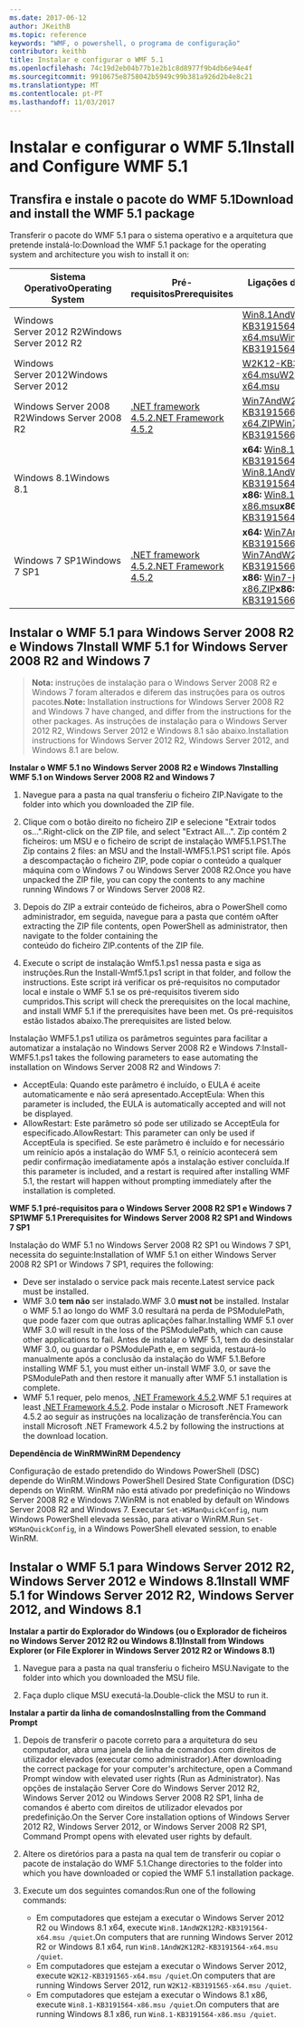 ```yaml
---
ms.date: 2017-06-12
author: JKeithB
ms.topic: reference
keywords: "WMF, o powershell, o programa de configuração"
contributor: keithb
title: Instalar e configurar o WMF 5.1
ms.openlocfilehash: 74c19d2eb04b77b1e2b1c8d8977f9b4db6e94e4f
ms.sourcegitcommit: 9910675e8758042b5949c99b381a926d2b4e8c21
ms.translationtype: MT
ms.contentlocale: pt-PT
ms.lasthandoff: 11/03/2017
---
```

# <a name="install-and-configure-wmf-51"></a><span data-ttu-id="d2f4d-103">Instalar e configurar o WMF 5.1</span><span class="sxs-lookup"><span data-stu-id="d2f4d-103">Install and Configure WMF 5.1</span></span> #


## <a name="download-and-install-the-wmf-51-package"></a><span data-ttu-id="d2f4d-104">Transfira e instale o pacote do WMF 5.1</span><span class="sxs-lookup"><span data-stu-id="d2f4d-104">Download and install the WMF 5.1 package</span></span>

<span data-ttu-id="d2f4d-105">Transferir o pacote do WMF 5.1 para o sistema operativo e a arquitetura que pretende instalá-lo:</span><span class="sxs-lookup"><span data-stu-id="d2f4d-105">Download the WMF 5.1 package for the operating system and architecture you wish to install it on:</span></span>

| <span data-ttu-id="d2f4d-106">Sistema Operativo</span><span class="sxs-lookup"><span data-stu-id="d2f4d-106">Operating System</span></span>       | <span data-ttu-id="d2f4d-107">Pré-requisitos</span><span class="sxs-lookup"><span data-stu-id="d2f4d-107">Prerequisites</span></span>       | <span data-ttu-id="d2f4d-108">Ligações de pacote</span><span class="sxs-lookup"><span data-stu-id="d2f4d-108">Package Links</span></span>             |
|------------------------|---------------------|---------------------------|
| <span data-ttu-id="d2f4d-109">Windows Server 2012 R2</span><span class="sxs-lookup"><span data-stu-id="d2f4d-109">Windows Server 2012 R2</span></span> | | [<span data-ttu-id="d2f4d-110">Win8.1AndW2K12R2-KB3191564-x64.msu</span><span class="sxs-lookup"><span data-stu-id="d2f4d-110">Win8.1AndW2K12R2-KB3191564-x64.msu</span></span>](https://go.microsoft.com/fwlink/?linkid=839516)|
| <span data-ttu-id="d2f4d-111">Windows Server 2012</span><span class="sxs-lookup"><span data-stu-id="d2f4d-111">Windows Server 2012</span></span>    | | [<span data-ttu-id="d2f4d-112">W2K12-KB3191565-x64.msu</span><span class="sxs-lookup"><span data-stu-id="d2f4d-112">W2K12-KB3191565-x64.msu</span></span>](https://go.microsoft.com/fwlink/?linkid=839513)|
| <span data-ttu-id="d2f4d-113">Windows Server 2008 R2</span><span class="sxs-lookup"><span data-stu-id="d2f4d-113">Windows Server 2008 R2</span></span> | [<span data-ttu-id="d2f4d-114">.NET framework 4.5.2</span><span class="sxs-lookup"><span data-stu-id="d2f4d-114">.NET Framework 4.5.2</span></span>](https://www.microsoft.com/en-ca/download/details.aspx?id=42642) | [<span data-ttu-id="d2f4d-115">Win7AndW2K8R2-KB3191566-x64.ZIP</span><span class="sxs-lookup"><span data-stu-id="d2f4d-115">Win7AndW2K8R2-KB3191566-x64.ZIP</span></span>](https://go.microsoft.com/fwlink/?linkid=839523) | 
| <span data-ttu-id="d2f4d-116">Windows 8.1</span><span class="sxs-lookup"><span data-stu-id="d2f4d-116">Windows 8.1</span></span>            |  | <span data-ttu-id="d2f4d-117">**x64:** [Win8.1AndW2K12R2-KB3191564-x64.msu](https://go.microsoft.com/fwlink/?linkid=839516)</span><span class="sxs-lookup"><span data-stu-id="d2f4d-117">**x64:** [Win8.1AndW2K12R2-KB3191564-x64.msu](https://go.microsoft.com/fwlink/?linkid=839516)</span></span> </br> <span data-ttu-id="d2f4d-118">**x86:** [Win8.1-KB3191564-x86.msu](https://go.microsoft.com/fwlink/?linkid=839521)</span><span class="sxs-lookup"><span data-stu-id="d2f4d-118">**x86:** [Win8.1-KB3191564-x86.msu](https://go.microsoft.com/fwlink/?linkid=839521)</span></span> |
| <span data-ttu-id="d2f4d-119">Windows 7 SP1</span><span class="sxs-lookup"><span data-stu-id="d2f4d-119">Windows 7 SP1</span></span>          | [<span data-ttu-id="d2f4d-120">.NET framework 4.5.2</span><span class="sxs-lookup"><span data-stu-id="d2f4d-120">.NET Framework 4.5.2</span></span>](https://www.microsoft.com/en-ca/download/details.aspx?id=42642) | <span data-ttu-id="d2f4d-121">**x64:** [Win7AndW2K8R2-KB3191566-x64.ZIP](https://go.microsoft.com/fwlink/?linkid=839523)</span><span class="sxs-lookup"><span data-stu-id="d2f4d-121">**x64:** [Win7AndW2K8R2-KB3191566-x64.ZIP](https://go.microsoft.com/fwlink/?linkid=839523)</span></span> </br> <span data-ttu-id="d2f4d-122">**x86:** [Win7-KB3191566-x86.ZIP](https://go.microsoft.com/fwlink/?linkid=839522)</span><span class="sxs-lookup"><span data-stu-id="d2f4d-122">**x86:** [Win7-KB3191566-x86.ZIP](https://go.microsoft.com/fwlink/?linkid=839522)</span></span>



## <a name="install-wmf-51-for-windows-server-2008-r2-and-windows-7"></a><span data-ttu-id="d2f4d-123">Instalar o WMF 5.1 para Windows Server 2008 R2 e Windows 7</span><span class="sxs-lookup"><span data-stu-id="d2f4d-123">Install WMF 5.1 for Windows Server 2008 R2 and Windows 7</span></span>

> <span data-ttu-id="d2f4d-124">**Nota:** instruções de instalação para o Windows Server 2008 R2 e Windows 7 foram alterados e diferem das instruções para os outros pacotes.</span><span class="sxs-lookup"><span data-stu-id="d2f4d-124">**Note:** Installation instructions for Windows Server 2008 R2 and Windows 7 have changed, and differ from the instructions for the other packages.</span></span> <span data-ttu-id="d2f4d-125">As instruções de instalação para o Windows Server 2012 R2, Windows Server 2012 e Windows 8.1 são abaixo.</span><span class="sxs-lookup"><span data-stu-id="d2f4d-125">Installation instructions for Windows Server 2012 R2, Windows Server 2012, and Windows 8.1 are below.</span></span>

<span data-ttu-id="d2f4d-126">**Instalar o WMF 5.1 no Windows Server 2008 R2 e Windows 7**</span><span class="sxs-lookup"><span data-stu-id="d2f4d-126">**Installing WMF 5.1 on Windows Server 2008 R2 and Windows 7**</span></span>

1. <span data-ttu-id="d2f4d-127">Navegue para a pasta na qual transferiu o ficheiro ZIP.</span><span class="sxs-lookup"><span data-stu-id="d2f4d-127">Navigate to the folder into which you downloaded the ZIP file.</span></span> 

2. <span data-ttu-id="d2f4d-128">Clique com o botão direito no ficheiro ZIP e selecione "Extrair todos os...".</span><span class="sxs-lookup"><span data-stu-id="d2f4d-128">Right-click on the ZIP file, and select "Extract All...".</span></span> <span data-ttu-id="d2f4d-129">Zip contém 2 ficheiros: um MSU e o ficheiro de script de instalação WMF5.1.PS1.</span><span class="sxs-lookup"><span data-stu-id="d2f4d-129">The Zip contains 2 files: an MSU and the Install-WMF5.1.PS1 script file.</span></span> <span data-ttu-id="d2f4d-130">Após a descompactação o ficheiro ZIP, pode copiar o conteúdo a qualquer máquina com o Windows 7 ou Windows Server 2008 R2.</span><span class="sxs-lookup"><span data-stu-id="d2f4d-130">Once you have unpacked the ZIP file, you can copy the contents to any machine running Windows 7 or Windows Server 2008 R2.</span></span>  

3. <span data-ttu-id="d2f4d-131">Depois do ZIP a extrair conteúdo de ficheiros, abra o PowerShell como administrador, em seguida, navegue para a pasta que contém o</span><span class="sxs-lookup"><span data-stu-id="d2f4d-131">After extracting the ZIP file contents, open PowerShell as administrator, then navigate to the folder containing the</span></span>  
<span data-ttu-id="d2f4d-132">conteúdo do ficheiro ZIP.</span><span class="sxs-lookup"><span data-stu-id="d2f4d-132">contents of the ZIP file.</span></span> 

4. <span data-ttu-id="d2f4d-133">Execute o script de instalação Wmf5.1.ps1 nessa pasta e siga as instruções.</span><span class="sxs-lookup"><span data-stu-id="d2f4d-133">Run the Install-Wmf5.1.ps1 script in that folder, and follow the instructions.</span></span> <span data-ttu-id="d2f4d-134">Este script irá verificar os pré-requisitos no computador local e instale o WMF 5.1 se os pré-requisitos tiverem sido cumpridos.</span><span class="sxs-lookup"><span data-stu-id="d2f4d-134">This script will check the prerequisites on the local machine, and install WMF 5.1 if the prerequisites have been met.</span></span> <span data-ttu-id="d2f4d-135">Os pré-requisitos estão listados abaixo.</span><span class="sxs-lookup"><span data-stu-id="d2f4d-135">The prerequisites are listed below.</span></span> 

<span data-ttu-id="d2f4d-136">Instalação WMF5.1.ps1 utiliza os parâmetros seguintes para facilitar a automatizar a instalação no Windows Server 2008 R2 e Windows 7:</span><span class="sxs-lookup"><span data-stu-id="d2f4d-136">Install-WMF5.1.ps1 takes the following parameters to ease automating the installation on Windows Server 2008 R2 and Windows 7:</span></span>

- <span data-ttu-id="d2f4d-137">AcceptEula: Quando este parâmetro é incluído, o EULA é aceite automaticamente e não será apresentado.</span><span class="sxs-lookup"><span data-stu-id="d2f4d-137">AcceptEula: When this parameter is included, the EULA is automatically accepted and will not be displayed.</span></span>
- <span data-ttu-id="d2f4d-138">AllowRestart: Este parâmetro só pode ser utilizado se AcceptEula for especificado.</span><span class="sxs-lookup"><span data-stu-id="d2f4d-138">AllowRestart: This parameter can only be used if AcceptEula is specified.</span></span> <span data-ttu-id="d2f4d-139">Se este parâmetro é incluído e for necessário um reinício após a instalação do WMF 5.1, o reinício acontecerá sem pedir confirmação imediatamente após a instalação estiver concluída.</span><span class="sxs-lookup"><span data-stu-id="d2f4d-139">If this parameter is included, and a restart is required after installing WMF 5.1, the restart will happen without prompting immediately after the installation is completed.</span></span> 

<span data-ttu-id="d2f4d-140">**WMF 5.1 pré-requisitos para o Windows Server 2008 R2 SP1 e Windows 7 SP1**</span><span class="sxs-lookup"><span data-stu-id="d2f4d-140">**WMF 5.1 Prerequisites for Windows Server 2008 R2 SP1 and Windows 7 SP1**</span></span>

<span data-ttu-id="d2f4d-141">Instalação do WMF 5.1 no Windows Server 2008 R2 SP1 ou Windows 7 SP1, necessita do seguinte:</span><span class="sxs-lookup"><span data-stu-id="d2f4d-141">Installation of WMF 5.1 on either Windows Server 2008 R2 SP1 or Windows 7 SP1, requires the following:</span></span>
- <span data-ttu-id="d2f4d-142">Deve ser instalado o service pack mais recente.</span><span class="sxs-lookup"><span data-stu-id="d2f4d-142">Latest service pack must be installed.</span></span>
- <span data-ttu-id="d2f4d-143">WMF 3.0 **tem não** ser instalado.</span><span class="sxs-lookup"><span data-stu-id="d2f4d-143">WMF 3.0 **must not** be installed.</span></span> <span data-ttu-id="d2f4d-144">Instalar o WMF 5.1 ao longo do WMF 3.0 resultará na perda de PSModulePath, que pode fazer com que outras aplicações falhar.</span><span class="sxs-lookup"><span data-stu-id="d2f4d-144">Installing WMF 5.1 over WMF 3.0 will result in the loss of the PSModulePath, which can cause other applications to fail.</span></span> <span data-ttu-id="d2f4d-145">Antes de instalar o WMF 5.1, tem do desinstalar WMF 3.0, ou guardar o PSModulePath e, em seguida, restaurá-lo manualmente após a conclusão da instalação do WMF 5.1.</span><span class="sxs-lookup"><span data-stu-id="d2f4d-145">Before installing WMF 5.1, you must either un-install WMF 3.0, or save the PSModulePath and then restore it manually after WMF 5.1 installation is complete.</span></span> 
- <span data-ttu-id="d2f4d-146">WMF 5.1 requer, pelo menos, [.NET Framework 4.5.2](https://www.microsoft.com/en-ca/download/details.aspx?id=42642).</span><span class="sxs-lookup"><span data-stu-id="d2f4d-146">WMF 5.1 requires at least [.NET Framework 4.5.2](https://www.microsoft.com/en-ca/download/details.aspx?id=42642).</span></span>
<span data-ttu-id="d2f4d-147">Pode instalar o Microsoft .NET Framework 4.5.2 ao seguir as instruções na localização de transferência.</span><span class="sxs-lookup"><span data-stu-id="d2f4d-147">You can install Microsoft .NET Framework 4.5.2 by following the instructions at the download location.</span></span>

<span data-ttu-id="d2f4d-148">**Dependência de WinRM**</span><span class="sxs-lookup"><span data-stu-id="d2f4d-148">**WinRM Dependency**</span></span> 

<span data-ttu-id="d2f4d-149">Configuração de estado pretendido do Windows PowerShell (DSC) depende do WinRM.</span><span class="sxs-lookup"><span data-stu-id="d2f4d-149">Windows PowerShell Desired State Configuration (DSC) depends on WinRM.</span></span> <span data-ttu-id="d2f4d-150">WinRM não está ativado por predefinição no Windows Server 2008 R2 e Windows 7.</span><span class="sxs-lookup"><span data-stu-id="d2f4d-150">WinRM is not enabled by default on Windows Server 2008 R2 and Windows 7.</span></span> <span data-ttu-id="d2f4d-151">Executar `Set-WSManQuickConfig`, num Windows PowerShell elevada sessão, para ativar o WinRM.</span><span class="sxs-lookup"><span data-stu-id="d2f4d-151">Run `Set-WSManQuickConfig`, in a Windows PowerShell elevated session, to enable WinRM.</span></span>


## <a name="install-wmf-51-for-windows-server-2012-r2-windows-server-2012-and-windows-81"></a><span data-ttu-id="d2f4d-152">Instalar o WMF 5.1 para Windows Server 2012 R2, Windows Server 2012 e Windows 8.1</span><span class="sxs-lookup"><span data-stu-id="d2f4d-152">Install WMF 5.1 for Windows Server 2012 R2, Windows Server 2012, and Windows 8.1</span></span>
<span data-ttu-id="d2f4d-153">**Instalar a partir do Explorador do Windows (ou o Explorador de ficheiros no Windows Server 2012 R2 ou Windows 8.1)**</span><span class="sxs-lookup"><span data-stu-id="d2f4d-153">**Install from Windows Explorer (or File Explorer in Windows Server 2012 R2 or Windows 8.1)**</span></span>

1. <span data-ttu-id="d2f4d-154">Navegue para a pasta na qual transferiu o ficheiro MSU.</span><span class="sxs-lookup"><span data-stu-id="d2f4d-154">Navigate to the folder into which you downloaded the MSU file.</span></span>

2. <span data-ttu-id="d2f4d-155">Faça duplo clique MSU executá-la.</span><span class="sxs-lookup"><span data-stu-id="d2f4d-155">Double-click the MSU to run it.</span></span>

<span data-ttu-id="d2f4d-156">**Instalar a partir da linha de comandos**</span><span class="sxs-lookup"><span data-stu-id="d2f4d-156">**Installing from the Command Prompt**</span></span>

1. <span data-ttu-id="d2f4d-157">Depois de transferir o pacote correto para a arquitetura do seu computador, abra uma janela de linha de comandos com direitos de utilizador elevados (executar como administrador).</span><span class="sxs-lookup"><span data-stu-id="d2f4d-157">After downloading the correct package for your computer's architecture, open a Command Prompt window with elevated user rights (Run as Administrator).</span></span> <span data-ttu-id="d2f4d-158">Nas opções de instalação Server Core do Windows Server 2012 R2, Windows Server 2012 ou Windows Server 2008 R2 SP1, linha de comandos é aberto com direitos de utilizador elevados por predefinição.</span><span class="sxs-lookup"><span data-stu-id="d2f4d-158">On the Server Core installation options of Windows Server 2012 R2, Windows Server 2012, or Windows Server 2008 R2 SP1, Command Prompt opens with elevated user rights by default.</span></span>

2. <span data-ttu-id="d2f4d-159">Altere os diretórios para a pasta na qual tem de transferir ou copiar o pacote de instalação do WMF 5.1.</span><span class="sxs-lookup"><span data-stu-id="d2f4d-159">Change directories to the folder into which you have downloaded or copied the WMF 5.1 installation package.</span></span>

3. <span data-ttu-id="d2f4d-160">Execute um dos seguintes comandos:</span><span class="sxs-lookup"><span data-stu-id="d2f4d-160">Run one of the following commands:</span></span>
    - <span data-ttu-id="d2f4d-161">Em computadores que estejam a executar o Windows Server 2012 R2 ou Windows 8.1 x64, execute `Win8.1AndW2K12R2-KB3191564-x64.msu /quiet`.</span><span class="sxs-lookup"><span data-stu-id="d2f4d-161">On computers that are running Windows Server 2012 R2 or Windows 8.1 x64, run `Win8.1AndW2K12R2-KB3191564-x64.msu /quiet`.</span></span>
    - <span data-ttu-id="d2f4d-162">Em computadores que estejam a executar o Windows Server 2012, execute `W2K12-KB3191565-x64.msu /quiet`.</span><span class="sxs-lookup"><span data-stu-id="d2f4d-162">On computers that are running Windows Server 2012, run `W2K12-KB3191565-x64.msu /quiet`.</span></span>
    - <span data-ttu-id="d2f4d-163">Em computadores que estejam a executar o Windows 8.1 x86, execute `Win8.1-KB3191564-x86.msu /quiet`.</span><span class="sxs-lookup"><span data-stu-id="d2f4d-163">On computers that are running Windows 8.1 x86, run `Win8.1-KB3191564-x86.msu /quiet`.</span></span>
    
